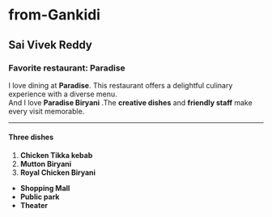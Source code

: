 # from-Gankidi

## Sai Vivek Reddy

###  Favorite restaurant:  Paradise

I love dining at **Paradise**. This restaurant offers a delightful culinary experience with a diverse menu.<br>
And I love **Paradise Biryani** .The **creative dishes** and **friendly staff** make every visit memorable.

---
#### Three dishes 
1. **Chicken Tikka kebab**
2. **Mutton Biryani**
3. **Royal Chicken Biryani**

- **Shopping Mall**
- **Public park**
- **Theater**